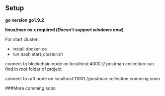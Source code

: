 ## Setup

**go version go1.9.2**

**linux/mac os x required (_Doesn't support windows now_)**

For start cluster:
- install docker-ce
- run bash start_cluster.sh

connect to blockchain node on localhost:4000 // postman collection can find in root folder of project

connect to raft node on localhost:11001  //postman collection comming soon

###More comming soon

